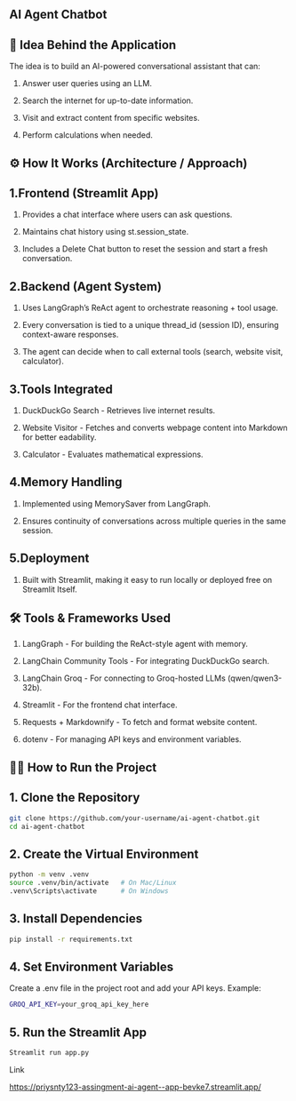 ## **AI Agent Chatbot**


## **🚀 Idea Behind the Application**

The idea is to build an AI-powered conversational assistant that can:

1. Answer user queries using an LLM.

2. Search the internet for up-to-date information.

3. Visit and extract content from specific websites.
   
4. Perform calculations when needed.



## **⚙️ How It Works (Architecture / Approach)**


## **1.**Frontend (Streamlit App)****

   1. Provides a chat interface where users can ask questions.
 
   2. Maintains chat history using st.session_state.
 
   3. Includes a Delete Chat button to reset the session and start a fresh conversation.
   

## **2.**Backend (Agent System)****

   1. Uses LangGraph’s ReAct agent to orchestrate reasoning + tool usage.

   2. Every conversation is tied to a unique thread_id (session ID), ensuring context-aware
   responses.

   3. The agent can decide when to call external tools (search, website visit, calculator).
   

## **3.**Tools Integrated****

   1. DuckDuckGo Search - Retrieves live internet results.
 
  2. Website Visitor - Fetches and converts webpage content into Markdown for better  eadability.
 
  3.  Calculator - Evaluates mathematical expressions.


## **4.**Memory Handling****

   1. Implemented using MemorySaver from LangGraph.
 
   2. Ensures continuity of conversations across multiple queries in the same session.
   

## 5.**Deployment**

  1. Built with Streamlit, making it easy to run locally or deployed free on Streamlit   Itself.



## **🛠️ Tools & Frameworks Used**

  1. LangGraph - For building the ReAct-style agent with memory.

  2. LangChain Community Tools - For integrating DuckDuckGo search.

  3. LangChain Groq - For connecting to Groq-hosted LLMs (qwen/qwen3-32b).

  4. Streamlit - For the frontend chat interface.

  5. Requests + Markdownify - To fetch and format website content.

  6. dotenv - For managing API keys and environment variables.


## 🏃‍♂️ How to Run the Project  

## 1. Clone the Repository  
```bash
git clone https://github.com/your-username/ai-agent-chatbot.git
cd ai-agent-chatbot
```

## 2. Create the Virtual Environment
```bash
python -m venv .venv
source .venv/bin/activate   # On Mac/Linux
.venv\Scripts\activate      # On Windows
```

## 3. Install Dependencies
```bash
pip install -r requirements.txt
```

## 4. Set Environment Variables

Create a .env file in the project root and add your API keys. Example:
```bash 
GROQ_API_KEY=your_groq_api_key_here
```

## 5. Run the Streamlit App
```bash 
Streamlit run app.py
```


Link

https://priysnty123-assingment-ai-agent--app-bevke7.streamlit.app/
